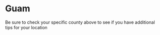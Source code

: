 # Guam
Be sure to check your specific county above to see if you have additional tips for your location
